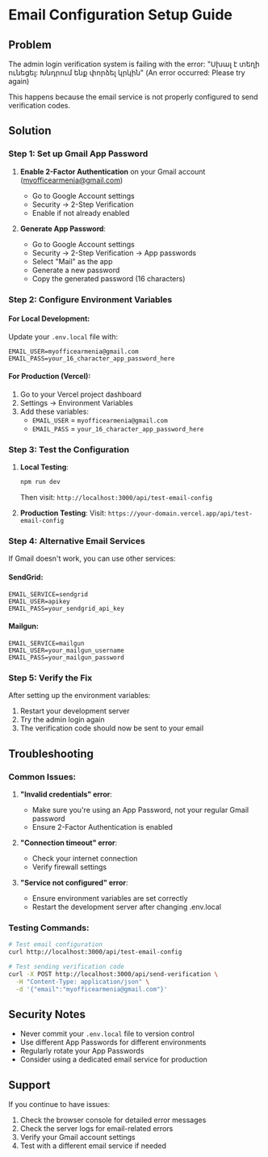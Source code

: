 # Email Configuration Setup Guide

## Problem
The admin login verification system is failing with the error: "Սխալ է տեղի ունեցել: Խնդրում ենք փորձել կրկին" (An error occurred: Please try again)

This happens because the email service is not properly configured to send verification codes.

## Solution

### Step 1: Set up Gmail App Password

1. **Enable 2-Factor Authentication** on your Gmail account (myofficearmenia@gmail.com)
   - Go to Google Account settings
   - Security → 2-Step Verification
   - Enable if not already enabled

2. **Generate App Password**:
   - Go to Google Account settings
   - Security → 2-Step Verification → App passwords
   - Select "Mail" as the app
   - Generate a new password
   - Copy the generated password (16 characters)

### Step 2: Configure Environment Variables

#### For Local Development:
Update your `.env.local` file with:

```env
EMAIL_USER=myofficearmenia@gmail.com
EMAIL_PASS=your_16_character_app_password_here
```

#### For Production (Vercel):
1. Go to your Vercel project dashboard
2. Settings → Environment Variables
3. Add these variables:
   - `EMAIL_USER` = `myofficearmenia@gmail.com`
   - `EMAIL_PASS` = `your_16_character_app_password_here`

### Step 3: Test the Configuration

1. **Local Testing**:
   ```bash
   npm run dev
   ```
   Then visit: `http://localhost:3000/api/test-email-config`

2. **Production Testing**:
   Visit: `https://your-domain.vercel.app/api/test-email-config`

### Step 4: Alternative Email Services

If Gmail doesn't work, you can use other services:

#### SendGrid:
```env
EMAIL_SERVICE=sendgrid
EMAIL_USER=apikey
EMAIL_PASS=your_sendgrid_api_key
```

#### Mailgun:
```env
EMAIL_SERVICE=mailgun
EMAIL_USER=your_mailgun_username
EMAIL_PASS=your_mailgun_password
```

### Step 5: Verify the Fix

After setting up the environment variables:

1. Restart your development server
2. Try the admin login again
3. The verification code should now be sent to your email

## Troubleshooting

### Common Issues:

1. **"Invalid credentials" error**:
   - Make sure you're using an App Password, not your regular Gmail password
   - Ensure 2-Factor Authentication is enabled

2. **"Connection timeout" error**:
   - Check your internet connection
   - Verify firewall settings

3. **"Service not configured" error**:
   - Ensure environment variables are set correctly
   - Restart the development server after changing .env.local

### Testing Commands:

```bash
# Test email configuration
curl http://localhost:3000/api/test-email-config

# Test sending verification code
curl -X POST http://localhost:3000/api/send-verification \
  -H "Content-Type: application/json" \
  -d '{"email":"myofficearmenia@gmail.com"}'
```

## Security Notes

- Never commit your `.env.local` file to version control
- Use different App Passwords for different environments
- Regularly rotate your App Passwords
- Consider using a dedicated email service for production

## Support

If you continue to have issues:
1. Check the browser console for detailed error messages
2. Check the server logs for email-related errors
3. Verify your Gmail account settings
4. Test with a different email service if needed 